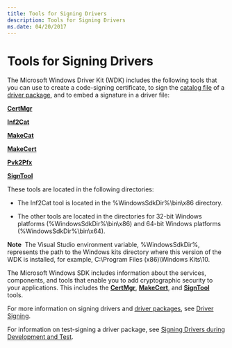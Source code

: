 ```yaml
---
title: Tools for Signing Drivers
description: Tools for Signing Drivers
ms.date: 04/20/2017
---
```


# Tools for Signing Drivers


The Microsoft Windows Driver Kit (WDK) includes the following tools that you can use to create a code-signing certificate, to sign the [catalog file](../install/catalog-files.md) of a [driver package](../install/driver-packages.md), and to embed a signature in a driver file:

[**CertMgr**](certmgr.md)

[**Inf2Cat**](inf2cat.md)

[**MakeCat**](makecat.md)

[**MakeCert**](makecert.md)

[**Pvk2Pfx**](pvk2pfx.md)

[**SignTool**](signtool.md)

These tools are located in the following directories:

-   The Inf2Cat tool is located in the %WindowsSdkDir%\\bin\\x86 directory.

-   The other tools are located in the directories for 32-bit Windows platforms (%WindowsSdkDir%\\bin\\x86) and 64-bit Windows platforms (%WindowsSdkDir%\\bin\\x64).

**Note**  The Visual Studio environment variable, %WindowsSdkDir%, represents the path to the Windows kits directory where this version of the WDK is installed, for example, C:\\Program Files (x86)\\Windows Kits\\10.

 

The Microsoft Windows SDK includes information about the services, components, and tools that enable you to add cryptographic security to your applications. This includes the [**CertMgr**](certmgr.md), [**MakeCert**](makecert.md), and [**SignTool**](signtool.md) tools.

For more information on signing drivers and [driver packages](../install/driver-packages.md), see [Driver Signing](../install/driver-signing.md).

For information on test-signing a driver package, see [Signing Drivers during Development and Test](../install/introduction-to-test-signing.md).

 

